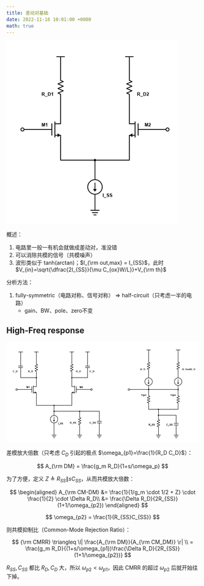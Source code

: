 ```yaml
---
title: 差动对基础
date: 2022-11-16 10:01:00 +0800
math: true
---
```


![差分对](images/differential-pair.png)

概述：

1. 电路里一般一有机会就做成差动对，准没错
2. 可以消除共模的信号（共模噪声）
3. 波形类似于 tanh(arctan)；$I_{\rm out,max} = I_{SS}$，此时 $V_{in}=\sqrt{\dfrac{2I_{SS}}{\mu C_{ox}W/L}}+V_{\rm th}$

分析方法：

1. fully-symmetric（电路对称、信号对称） => half-circuit（只考虑一半的电路）
   - gain、BW、pole、zero不变

## High-Freq response

![差分对小信号电路](images/differential-pair-small-signal.png)

差模放大倍数（只考虑 $C_D$ 引起的极点 $\omega_{p1}=\frac{1}{R_D C_D}$）：

$$
A_{\rm DM} = \frac{g_m R_D}{1+s/\omega_p}
$$

为了方便，定义 $Z \triangleq R_{SS}\| sC_{SS}$，从而共模放大倍数：

$$
\begin{aligned}
A_{\rm CM-DM} &= \frac{1}{1/g_m \cdot 1/2 + Z} \cdot \frac{1}{2} \cdot \Delta R_D\\
&= \frac{\Delta R_D}{2R_{SS}}(1+1/\omega_{p2})
\end{aligned}
$$

$$
\omega_{p2} = \frac{1}{R_{SS}C_{SS}}
$$

则共模抑制比（Common-Mode Rejection Ratio）：

$$
{\rm CMRR} \triangleq \l| \frac{A_{\rm DM}}{A_{\rm CM_DM}} \r| \\
= \frac{g_m R_D}{(1+s/\omega_{p1})\frac{\Delta R_D}{2R_{SS}}(1+1/\omega_{p2})}
$$

$R_{SS}, C_{SS}$ 都比 $R_D, C_D$ 大，所以 $\omega_{p2}<\omega_{p1}$，因此 CMRR 的超过 $\omega_{p2}$ 后就开始往下掉。
